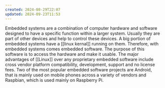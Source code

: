 ```yaml
---
created: 2024-08-29T22:07
updated: 2024-09-23T11:53
---
```

Embedded systems are a combination of computer hardware and software designed to have a specific function within a larger system. Usually they are part of other devices and help to control these devices. A big portion of embedded systems have a [[linux kernal]] running on them. Therefore, with embedded systems comes embedded software. The purpose of this software is to access the hardware and make it usable. The major advantages of [[Linux]] over any proprietary embedded software include cross vendor platform compatibility, development, support and no license fees. Two of the most popular embedded software projects are Android, that is mainly used on mobile phones across a variety of vendors and Raspbian, which is used mainly on Raspberry Pi.